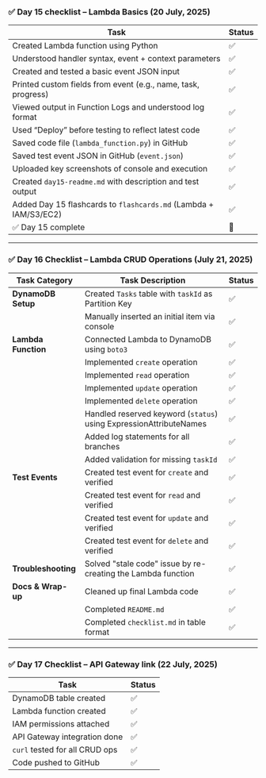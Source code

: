 ### ✅ Day 15 checklist – Lambda Basics (20 July, 2025)

| Task                                                                 | Status |
|----------------------------------------------------------------------|--------|
| Created Lambda function using Python                                 | ✅     |
| Understood handler syntax, event + context parameters                | ✅     |
| Created and tested a basic event JSON input                          | ✅     |
| Printed custom fields from event (e.g., name, task, progress)        | ✅     |
| Viewed output in Function Logs and understood log format             | ✅     |
| Used “Deploy” before testing to reflect latest code                  | ✅     |
| Saved code file (`lambda_function.py`) in GitHub                     | ✅     |
| Saved test event JSON in GitHub (`event.json`)                       | ✅     |
| Uploaded key screenshots of console and execution                    | ✅     |
| Created `day15-readme.md` with description and test output           | ✅     |
| Added Day 15 flashcards to `flashcards.md` (Lambda + IAM/S3/EC2)     | ✅     |
| ✅ Day 15 complete                                                    | 🎯     |

---

### ✅ Day 16 Checklist – Lambda CRUD Operations (July 21, 2025)

| Task Category               | Task Description                                                                | Status |
|----------------------------|----------------------------------------------------------------------------------|--------|
| **DynamoDB Setup**         | Created `Tasks` table with `taskId` as Partition Key                           | ✅     |
|                            | Manually inserted an initial item via console                                   | ✅     |
| **Lambda Function**        | Connected Lambda to DynamoDB using `boto3`                                      | ✅     |
|                            | Implemented `create` operation                                                  | ✅     |
|                            | Implemented `read` operation                                                    | ✅     |
|                            | Implemented `update` operation                                                  | ✅     |
|                            | Implemented `delete` operation                                                  | ✅     |
|                            | Handled reserved keyword (`status`) using ExpressionAttributeNames              | ✅     |
|                            | Added log statements for all branches                                           | ✅     |
|                            | Added validation for missing `taskId`                                           | ✅     |
| **Test Events**            | Created test event for `create` and verified                                    | ✅     |
|                            | Created test event for `read` and verified                                      | ✅     |
|                            | Created test event for `update` and verified                                    | ✅     |
|                            | Created test event for `delete` and verified                                    | ✅     |
| **Troubleshooting**        | Solved "stale code" issue by re-creating the Lambda function                    | ✅     |
| **Docs & Wrap-up**         | Cleaned up final Lambda code                                                    | ✅     |
|                            | Completed `README.md`                                                           | ✅     |
|                            | Completed `checklist.md` in table format                                        | ✅     |

---

### ✅ Day 17 Checklist – API Gateway link (22 July, 2025)

| Task                           | Status |
| ------------------------------ | ------ |
| DynamoDB table created         | ✅      |
| Lambda function created        | ✅      |
| IAM permissions attached       | ✅      |
| API Gateway integration done   | ✅      |
| `curl` tested for all CRUD ops | ✅      |
| Code pushed to GitHub          | ✅      |
